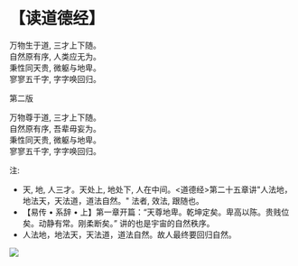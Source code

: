 # 【读道德经】

万物生于道, 三才上下随。  
自然原有序, 人类应无为。  
秉性同天贵, 微躯与地卑。  
寥寥五千字, 字字唤回归。

第二版

万物尊于道, 三才上下随。  
自然原有序, 吾辈毋妄为。    
秉性同天贵, 微躯与地卑。  
寥寥五千字, 字字唤回归。


注:

- 天, 地, 人三才。天处上, 地处下, 人在中间。<道德经>第二十五章讲"人法地，地法天，天法道，道法自然。" 法者, 效法, 跟随也。
- 【易传 • 系辞 • 上】第一章开篇：“天尊地卑。乾坤定矣。卑高以陈。贵贱位矣。动静有常。刚柔断矣。” 讲的也是宇宙的自然秩序。
- 人法地，地法天，天法道，道法自然。故人最终要回归自然。

![](04.jpg)
